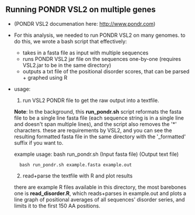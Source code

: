 ## Running PONDR VSL2 on multiple genes

- (PONDR VSL2 documenation here: http://www.pondr.com)

- For this analysis, we needed to run PONDR VSL2 on many genomes. to do this, we wrote a bash script that effectively:
	- takes in a fasta file as input with multiple sequences
	- runs PONDR VSL2 jar file on the sequences one-by-one (requires VSL2.jar to be in the same directory)
	- outputs a txt file of the positional disorder scores, that can be parsed + graphed using R

- usage: 

	1. run VSL2 PONDR file to get the raw output into a textfile. 
	
	**Note**: In the background, this **run_pondr.sh** script reformats the fasta file to be a single line fasta file (each sequence string is in a single line and doesn't span multiple lines), and the script also removes the '*' characters. these are requirements by VSL2, and you can see the resulting formatted fasta file in the same directory with the '_formatted' suffix if you want to.
	
	example usage: bash run_pondr.sh (Input fasta file) (Output text file)
		
		bash run_pondr.sh example.fasta example.out
		
	2. read+parse the textfile with R and plot results
	
	there are example R files available in this directory, the most barebones one is **read_disorder.R**, which reads+parses in example.out and plots a line graph of positional averages of all sequences' disorder series, and limits it to the first 150 AA positions.
